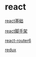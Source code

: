 # react

[react基础](./react基础/01_hello_react)

[react脚手架](./react-staging/01_hello_react/README)

[react-router6](./react-router6/01_一级路由切换/README)

[redux](./redux/01_redux/README)
